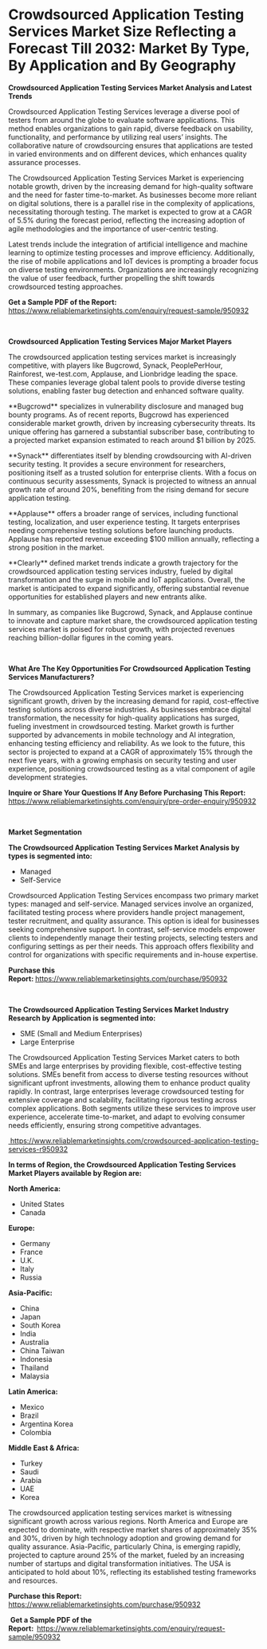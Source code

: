 <p><h1>Crowdsourced Application Testing Services Market Size Reflecting a Forecast Till 2032: Market By Type, By Application and By Geography</h1></p><p><strong>Crowdsourced Application Testing Services Market Analysis and Latest Trends</strong></p>
<p><p>Crowdsourced Application Testing Services leverage a diverse pool of testers from around the globe to evaluate software applications. This method enables organizations to gain rapid, diverse feedback on usability, functionality, and performance by utilizing real users’ insights. The collaborative nature of crowdsourcing ensures that applications are tested in varied environments and on different devices, which enhances quality assurance processes.</p><p>The Crowdsourced Application Testing Services Market is experiencing notable growth, driven by the increasing demand for high-quality software and the need for faster time-to-market. As businesses become more reliant on digital solutions, there is a parallel rise in the complexity of applications, necessitating thorough testing. The market is expected to grow at a CAGR of 5.5% during the forecast period, reflecting the increasing adoption of agile methodologies and the importance of user-centric testing.</p><p>Latest trends include the integration of artificial intelligence and machine learning to optimize testing processes and improve efficiency. Additionally, the rise of mobile applications and IoT devices is prompting a broader focus on diverse testing environments. Organizations are increasingly recognizing the value of user feedback, further propelling the shift towards crowdsourced testing approaches.</p></p>
<p><strong>Get a Sample PDF of the Report:&nbsp;</strong> <a href="https://www.reliablemarketinsights.com/enquiry/request-sample/950932?utm_campaign=2642&utm_medium=2&utm_source=Github&utm_content=ia&utm_term=19042025&utm_id=crowdsourced-application-testing-services">https://www.reliablemarketinsights.com/enquiry/request-sample/950932</a></p>
<p>&nbsp;</p>
<p><strong>Crowdsourced Application Testing Services Major Market Players</strong></p>
<p><p>The crowdsourced application testing services market is increasingly competitive, with players like Bugcrowd, Synack, PeoplePerHour, Rainforest, we-test.com, Applause, and Lionbridge leading the space. These companies leverage global talent pools to provide diverse testing solutions, enabling faster bug detection and enhanced software quality.</p><p>**Bugcrowd** specializes in vulnerability disclosure and managed bug bounty programs. As of recent reports, Bugcrowd has experienced considerable market growth, driven by increasing cybersecurity threats. Its unique offering has garnered a substantial subscriber base, contributing to a projected market expansion estimated to reach around $1 billion by 2025.</p><p>**Synack** differentiates itself by blending crowdsourcing with AI-driven security testing. It provides a secure environment for researchers, positioning itself as a trusted solution for enterprise clients. With a focus on continuous security assessments, Synack is projected to witness an annual growth rate of around 20%, benefiting from the rising demand for secure application testing.</p><p>**Applause** offers a broader range of services, including functional testing, localization, and user experience testing. It targets enterprises needing comprehensive testing solutions before launching products. Applause has reported revenue exceeding $100 million annually, reflecting a strong position in the market.</p><p>**Clearly** defined market trends indicate a growth trajectory for the crowdsourced application testing services industry, fueled by digital transformation and the surge in mobile and IoT applications. Overall, the market is anticipated to expand significantly, offering substantial revenue opportunities for established players and new entrants alike. </p><p>In summary, as companies like Bugcrowd, Synack, and Applause continue to innovate and capture market share, the crowdsourced application testing services market is poised for robust growth, with projected revenues reaching billion-dollar figures in the coming years.</p></p>
<p>&nbsp;</p>
<p><strong>What Are The Key Opportunities For Crowdsourced Application Testing Services Manufacturers?</strong></p>
<p><p>The Crowdsourced Application Testing Services market is experiencing significant growth, driven by the increasing demand for rapid, cost-effective testing solutions across diverse industries. As businesses embrace digital transformation, the necessity for high-quality applications has surged, fueling investment in crowdsourced testing. Market growth is further supported by advancements in mobile technology and AI integration, enhancing testing efficiency and reliability. As we look to the future, this sector is projected to expand at a CAGR of approximately 15% through the next five years, with a growing emphasis on security testing and user experience, positioning crowdsourced testing as a vital component of agile development strategies.</p></p>
<p><strong>Inquire or Share Your Questions If Any Before Purchasing This Report:</strong> <a href="https://www.reliablemarketinsights.com/enquiry/pre-order-enquiry/950932?utm_campaign=2642&utm_medium=2&utm_source=Github&utm_content=ia&utm_term=19042025&utm_id=crowdsourced-application-testing-services">https://www.reliablemarketinsights.com/enquiry/pre-order-enquiry/950932</a></p>
<p>&nbsp;</p>
<p><strong>Market Segmentation</strong></p>
<p><strong>The Crowdsourced Application Testing Services Market Analysis by types is segmented into:</strong></p>
<p><ul><li>Managed</li><li>Self-Service</li></ul></p>
<p><p>Crowdsourced Application Testing Services encompass two primary market types: managed and self-service. Managed services involve an organized, facilitated testing process where providers handle project management, tester recruitment, and quality assurance. This option is ideal for businesses seeking comprehensive support. In contrast, self-service models empower clients to independently manage their testing projects, selecting testers and configuring settings as per their needs. This approach offers flexibility and control for organizations with specific requirements and in-house expertise.</p></p>
<p><strong>Purchase this Report:&nbsp;</strong><a href="https://www.reliablemarketinsights.com/purchase/950932?utm_campaign=2642&utm_medium=2&utm_source=Github&utm_content=ia&utm_term=19042025&utm_id=crowdsourced-application-testing-services">https://www.reliablemarketinsights.com/purchase/950932</a></p>
<p>&nbsp;</p>
<p><strong>The Crowdsourced Application Testing Services Market Industry Research by Application is segmented into:</strong></p>
<p><ul><li>SME (Small and Medium Enterprises)</li><li>Large Enterprise</li></ul></p>
<p><p>The Crowdsourced Application Testing Services Market caters to both SMEs and large enterprises by providing flexible, cost-effective testing solutions. SMEs benefit from access to diverse testing resources without significant upfront investments, allowing them to enhance product quality rapidly. In contrast, large enterprises leverage crowdsourced testing for extensive coverage and scalability, facilitating rigorous testing across complex applications. Both segments utilize these services to improve user experience, accelerate time-to-market, and adapt to evolving consumer needs efficiently, ensuring strong competitive advantages.</p></p>
<p><a href="https://www.reliablemarketinsights.com/crowdsourced-application-testing-services-r950932?utm_campaign=2642&utm_medium=2&utm_source=Github&utm_content=ia&utm_term=19042025&utm_id=crowdsourced-application-testing-services">&nbsp;https://www.reliablemarketinsights.com/crowdsourced-application-testing-services-r950932</a></p>
<p><strong>In terms of Region, the Crowdsourced Application Testing Services Market Players available by Region are:</strong></p>
<p>
    <p> <strong> North America: </strong>
        <ul>
            <li>United States</li>
            <li>Canada</li>
        </ul>
        </p> 
    <p> <strong> Europe: </strong>
        <ul>
            <li>Germany</li>
            <li>France</li>
            <li>U.K.</li>
            <li>Italy</li>
            <li>Russia</li>
        </ul>
        </p> 
    <p> <strong> Asia-Pacific: </strong>
        <ul>
            <li>China</li>
            <li>Japan</li>
            <li>South Korea</li>
            <li>India</li>
            <li>Australia</li>
            <li>China Taiwan</li>
            <li>Indonesia</li>
            <li>Thailand</li>
            <li>Malaysia</li>
        </ul>
        </p> 
    <p> <strong> Latin America: </strong>
        <ul>
            <li>Mexico</li>
            <li>Brazil</li>
            <li>Argentina Korea</li>
            <li>Colombia</li>
        </ul>
        </p> 
    <p> <strong> Middle East & Africa: </strong>
        <ul>
            <li>Turkey</li>
            <li>Saudi</li>
            <li>Arabia</li>
            <li>UAE</li>
            <li>Korea</li>
        </ul>
    </p>
    </p>
<p><p>The crowdsourced application testing services market is witnessing significant growth across various regions. North America and Europe are expected to dominate, with respective market shares of approximately 35% and 30%, driven by high technology adoption and growing demand for quality assurance. Asia-Pacific, particularly China, is emerging rapidly, projected to capture around 25% of the market, fueled by an increasing number of startups and digital transformation initiatives. The USA is anticipated to hold about 10%, reflecting its established testing frameworks and resources.</p></p>
<p><strong>Purchase this Report: </strong><a href="https://www.reliablemarketinsights.com/purchase/950932?utm_campaign=2642&utm_medium=2&utm_source=Github&utm_content=ia&utm_term=19042025&utm_id=crowdsourced-application-testing-services">https://www.reliablemarketinsights.com/purchase/950932</a></p>
<p>&nbsp;<strong>Get a Sample PDF of the Report:&nbsp;&nbsp;</strong><a href="https://www.reliablemarketinsights.com/enquiry/request-sample/950932?utm_campaign=2642&utm_medium=2&utm_source=Github&utm_content=ia&utm_term=19042025&utm_id=crowdsourced-application-testing-services">https://www.reliablemarketinsights.com/enquiry/request-sample/950932</a></p>
<p><strong></strong></p>
<p><p></p><p></p><p></p></p>